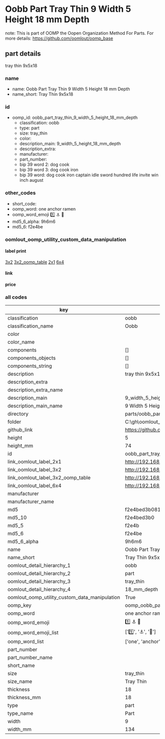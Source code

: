 # Oobb Part Tray Thin 9 Width 5 Height 18 mm Depth  

note: This is part of OOMP the Oopen Organization Method For Parts. For more details: https://github.com/oomlout/oomp_base

##  part details
  



tray thin 9x5x18



### name
* name: Oobb Part Tray Thin 9 Width 5 Height 18 mm Depth
* name_short: Tray Thin 9x5x18 
### id
* oomp_id: oobb_part_tray_thin_9_width_5_height_18_mm_depth
  * classification: oobb
  * type: part
  * size: tray_thin
  * color: 
  * description_main: 9_width_5_height_18_mm_depth
  * description_extra: 
  * manufacturer: 
  * part_number: 
  * bip 39 word 2: dog cook
  * bip 39 word 3: dog cook iron
  * bip 39 word: dog cook iron captain idle sword hundred life invite win inch august

### other_codes
* short_code: 
* oomp_word: one anchor ramen
* oomp_word_emoji :one: :anchor: :ramen:
* md5_6_alpha: 9h6m6
* md5_6: f2e4be






### oomlout_oomp_utility_custom_data_manipulation
#### label print
[3x2](http://192.168.1.245:1112/?label=oomp%209h6m6)
[3x2_oomp_table](http://192.168.1.108:1112/?label=oomp%209h6m6)
[2x1](http://192.168.1.242:1112/?label=oomp%209h6m6)
[6x4](http://192.168.1.55:1112/?label=oomp%209h6m6)    

#### link

                              

#### price







### all codes 
| key | value |  
| --- | --- |  
| classification | oobb |  
| classification_name | Oobb |  
| color |  |  
| color_name |  |  
| components | [] |  
| components_objects | [] |  
| components_string | [] |  
| description | tray thin 9x5x18 |  
| description_extra |  |  
| description_extra_name |  |  
| description_main | 9_width_5_height_18_mm_depth |  
| description_main_name | 9 Width 5 Height 18 mm Depth |  
| directory | parts/oobb_part_tray_thin_9_width_5_height_18_mm_depth |  
| folder | C:\gh\oomlout_oobb_version_4_generated_parts\parts\oobb_part_tray_thin_9_width_5_height_18_mm_depth |  
| github_link | https://github.com/oomlout/oomlout_oomp_part_src/tree/main/parts/oobb_part_tray_thin_9_width_5_height_18_mm_depth |  
| height | 5 |  
| height_mm | 74 |  
| id | oobb_part_tray_thin_9_width_5_height_18_mm_depth |  
| link_oomlout_label_2x1 | http://192.168.1.242:1112/?label=oomp%209h6m6 |  
| link_oomlout_label_3x2 | http://192.168.1.245:1112/?label=oomp%209h6m6 |  
| link_oomlout_label_3x2_oomp_table | http://192.168.1.108:1112/?label=oomp%209h6m6 |  
| link_oomlout_label_6x4 | http://192.168.1.55:1112/?label=oomp%209h6m6 |  
| manufacturer |  |  
| manufacturer_name |  |  
| md5 | f2e4bed3b0814de771385222ec8bea04 |  
| md5_10 | f2e4bed3b0 |  
| md5_5 | f2e4b |  
| md5_6 | f2e4be |  
| md5_6_alpha | 9h6m6 |  
| name | Oobb Part Tray Thin 9 Width 5 Height 18 mm Depth |  
| name_short | Tray Thin 9x5x18  |  
| oomlout_detail_hierarchy_1 | oobb |  
| oomlout_detail_hierarchy_2 | part |  
| oomlout_detail_hierarchy_3 | tray_thin |  
| oomlout_detail_hierarchy_4 | 18_mm_depth |  
| oomlout_oomp_utility_custom_data_manipulation | True |  
| oomp_key | oomp_oobb_part_tray_thin_9_width_5_height_18_mm_depth |  
| oomp_word | one anchor ramen |  
| oomp_word_emoji | :one: :anchor: :ramen: |  
| oomp_word_emoji_list | [':one:', ':anchor:', ':ramen:'] |  
| oomp_word_list | ['one', 'anchor', 'ramen'] |  
| part_number |  |  
| part_number_name |  |  
| short_name |  |  
| size | tray_thin |  
| size_name | Tray Thin |  
| thickness | 18 |  
| thickness_mm | 18 |  
| type | part |  
| type_name | Part |  
| width | 9 |  
| width_mm | 134 |  
